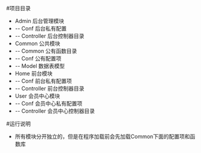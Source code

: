 ﻿#项目目录
*   Admin           后台管理模块  
*   --  Conf        后台私有配置
*   --  Controller  后台控制器目录
*   Common          公共模块
*   --  Common      公有函数目录
*   --  Conf        公有配置项
*   --  Model       数据表模型
*   Home            前台模块
*   --  Conf        前台私有配置项
*   --  Controller  前台控制器目录
*   User            会员中心模块
*   --  Conf        会员中心私有配置项
*   --  Controller  会员中心控制器目录

#运行说明
*   所有模块分开独立的，但是在程序加载前会先加载Common下面的配置项和函数库